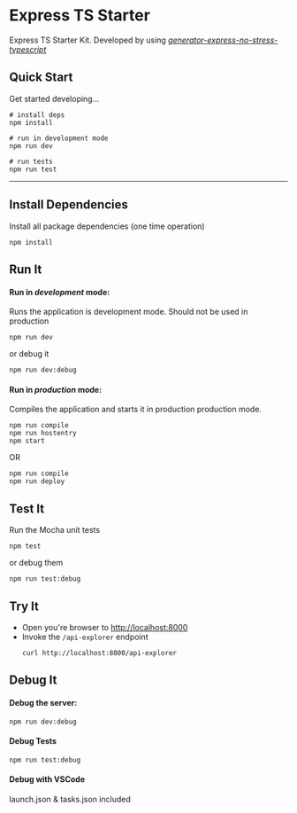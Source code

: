 # Express TS Starter

Express TS Starter Kit. Developed by using [*generator-express-no-stress-typescript*](https://www.npmjs.com/package/generator-express-no-stress-typescript)

## Quick Start

Get started developing...

```shell
# install deps
npm install

# run in development mode
npm run dev

# run tests
npm run test
```

---

## Install Dependencies

Install all package dependencies (one time operation)

```shell
npm install
```

## Run It
#### Run in *development* mode:
Runs the application is development mode. Should not be used in production

```shell
npm run dev
```

or debug it

```shell
npm run dev:debug
```

#### Run in *production* mode:

Compiles the application and starts it in production production mode.

```shell
npm run compile
npm run hostentry
npm start
```
OR

```shell
npm run compile
npm run deploy
```

## Test It

Run the Mocha unit tests

```shell
npm test
```

or debug them

```shell
npm run test:debug
```

## Try It
* Open you're browser to [http://localhost:8000](http://localhost:8000)
* Invoke the `/api-explorer` endpoint 
  ```shell
  curl http://localhost:8000/api-explorer
  ```


## Debug It

#### Debug the server:

```
npm run dev:debug
```

#### Debug Tests

```
npm run test:debug
```

#### Debug with VSCode

launch.json & tasks.json included
